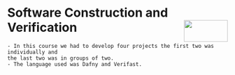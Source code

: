 # Software Construction and Verification <img align="right" width="100" height="50" src="https://camo.githubusercontent.com/b2029ffe76b249d5bdd72d48611937651db6a96a/68747470733a2f2f692e696d6775722e636f6d2f4c304e4c616a582e706e67">

    - In this course we had to develop four projects the first two was individually and 
    the last two was in groups of two.
    - The language used was Dafny and Verifast.
